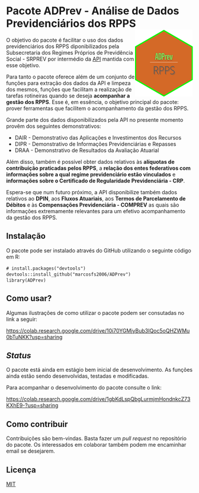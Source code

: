 # Pacote ADPrev - Análise de Dados Previdenciários dos RPPS <img src="hex-pequeno_ADPrev.png" align="right"/>

O objetivo do pacote é facilitar o uso dos dados previdenciários dos RPPS
diponibilizados pela Subsecretaria dos Regimes Próprios de Previdência Social - SRPREV
por intermédio da [API](https://apicadprev.economia.gov.br/api-docs/) mantida com esse objetivo.

Para tanto o pacote oferece além de um conjunto de funções para extração dos dados da
API e limpeza dos mesmos, funções que facilitam a realização de tarefas rotineiras
quando se deseja **acompanhar a gestão dos RPPS**. Esse é, em essência, o objetivo 
principal do pacote: prover ferramentas que facilitem o acompanhamento da gestão dos RPPS.

Grande parte dos dados disponibilizados pela API no presente momento provêm dos
seguintes demonstrativos:

* DAIR - Demonstrativo das Aplicações e Investimentos dos Recursos
* DIPR - Demonstrativo de Informações Previdenciárias e Repasses
* DRAA - Demonstrativo de Resultados da Avaliação Atuarial 

Além disso, também é possível obter dados relativos às **alíquotas de contribuição praticadas
pelos RPPS**, a **relação dos entes federativos com informações sobre a qual regime
previdenciário estão vinculados** e **informações sobre o Certificado de Regularidade 
Previdenciária - CRP**.

Espera-se que num futuro próximo, a API disponibilize também dados relativos ao **DPIN**,
aos **Fluxos Atuariais**, aos **Termos de Parcelamento de Débitos** e às
**Compensações Previdenciária - COMPREV** as quais são informações extremamente relevantes
para um efetivo acompanhamento da gestão dos RPPS.


## Instalação

O pacote pode ser instalado através do GitHub utilizando o seguinte código em R:

```
# install.packages("devtools")
devtools::install_github("marcosfs2006/ADPrev")
library(ADPrev)
```

## Como usar?

Algumas ilustrações de como utilizar o pacote podem ser consutadas no link a seguir:

https://colab.research.google.com/drive/10i70YGMjyBub3IQoc5oQHZWMu0bTuNKK?usp=sharing

## _Status_ 

O pacote está ainda em estágio bem inicial de desenvolvimento. As funções ainda estão sendo
desenvolvidas, testadas e modificadas.

Para acompanhar o desenvolvimento do pacote consulte o link:

https://colab.research.google.com/drive/1gbKdLspQbgLurmjmHondnkcZ73KXhE9-?usp=sharing

## Como contribuir

Contribuições são bem-vindas. Basta fazer um _pull request_ no repositório do pacote. Os interessados
em colaborar também podem me encaminhar email se desejarem.

## Licença

[MIT](https://choosealicense.com/licenses/mit/)
